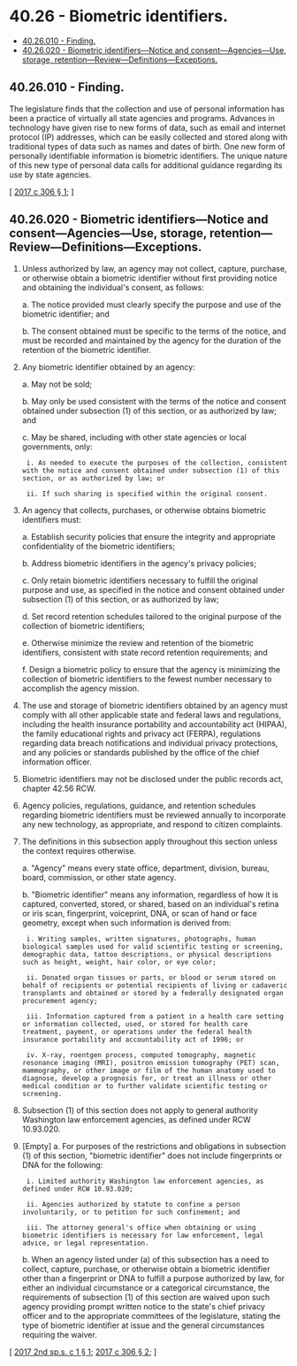 # 40.26 - Biometric identifiers.
* [40.26.010 - Finding.](#4026010---finding)
* [40.26.020 - Biometric identifiers—Notice and consent—Agencies—Use, storage, retention—Review—Definitions—Exceptions.](#4026020---biometric-identifiersnotice-and-consentagenciesuse-storage-retentionreviewdefinitionsexceptions)
## 40.26.010 - Finding.
The legislature finds that the collection and use of personal information has been a practice of virtually all state agencies and programs. Advances in technology have given rise to new forms of data, such as email and internet protocol (IP) addresses, which can be easily collected and stored along with traditional types of data such as names and dates of birth. One new form of personally identifiable information is biometric identifiers. The unique nature of this new type of personal data calls for additional guidance regarding its use by state agencies.

\[ [2017 c 306 § 1](http://lawfilesext.leg.wa.gov/biennium/2017-18/Pdf/Bills/Session%20Laws/House/1717-S.SL.pdf?cite=2017%20c%20306%20§%201); \]

## 40.26.020 - Biometric identifiers—Notice and consent—Agencies—Use, storage, retention—Review—Definitions—Exceptions.
1. Unless authorized by law, an agency may not collect, capture, purchase, or otherwise obtain a biometric identifier without first providing notice and obtaining the individual's consent, as follows:

    a. The notice provided must clearly specify the purpose and use of the biometric identifier; and

    b. The consent obtained must be specific to the terms of the notice, and must be recorded and maintained by the agency for the duration of the retention of the biometric identifier.

2. Any biometric identifier obtained by an agency:

    a. May not be sold;

    b. May only be used consistent with the terms of the notice and consent obtained under subsection (1) of this section, or as authorized by law; and

    c. May be shared, including with other state agencies or local governments, only:

        i. As needed to execute the purposes of the collection, consistent with the notice and consent obtained under subsection (1) of this section, or as authorized by law; or

        ii. If such sharing is specified within the original consent.

3. An agency that collects, purchases, or otherwise obtains biometric identifiers must:

    a. Establish security policies that ensure the integrity and appropriate confidentiality of the biometric identifiers;

    b. Address biometric identifiers in the agency's privacy policies;

    c. Only retain biometric identifiers necessary to fulfill the original purpose and use, as specified in the notice and consent obtained under subsection (1) of this section, or as authorized by law;

    d. Set record retention schedules tailored to the original purpose of the collection of biometric identifiers;

    e. Otherwise minimize the review and retention of the biometric identifiers, consistent with state record retention requirements; and

    f. Design a biometric policy to ensure that the agency is minimizing the collection of biometric identifiers to the fewest number necessary to accomplish the agency mission.

4. The use and storage of biometric identifiers obtained by an agency must comply with all other applicable state and federal laws and regulations, including the health insurance portability and accountability act (HIPAA), the family educational rights and privacy act (FERPA), regulations regarding data breach notifications and individual privacy protections, and any policies or standards published by the office of the chief information officer.

5. Biometric identifiers may not be disclosed under the public records act, chapter 42.56 RCW.

6. Agency policies, regulations, guidance, and retention schedules regarding biometric identifiers must be reviewed annually to incorporate any new technology, as appropriate, and respond to citizen complaints.

7. The definitions in this subsection apply throughout this section unless the context requires otherwise.

    a. "Agency" means every state office, department, division, bureau, board, commission, or other state agency.

    b. "Biometric identifier" means any information, regardless of how it is captured, converted, stored, or shared, based on an individual's retina or iris scan, fingerprint, voiceprint, DNA, or scan of hand or face geometry, except when such information is derived from:

        i. Writing samples, written signatures, photographs, human biological samples used for valid scientific testing or screening, demographic data, tattoo descriptions, or physical descriptions such as height, weight, hair color, or eye color;

        ii. Donated organ tissues or parts, or blood or serum stored on behalf of recipients or potential recipients of living or cadaveric transplants and obtained or stored by a federally designated organ procurement agency;

        iii. Information captured from a patient in a health care setting or information collected, used, or stored for health care treatment, payment, or operations under the federal health insurance portability and accountability act of 1996; or

        iv. X-ray, roentgen process, computed tomography, magnetic resonance imaging (MRI), positron emission tomography (PET) scan, mammography, or other image or film of the human anatomy used to diagnose, develop a prognosis for, or treat an illness or other medical condition or to further validate scientific testing or screening.

8. Subsection (1) of this section does not apply to general authority Washington law enforcement agencies, as defined under RCW 10.93.020.

9. [Empty]
    a. For purposes of the restrictions and obligations in subsection (1) of this section, "biometric identifier" does not include fingerprints or DNA for the following:

        i. Limited authority Washington law enforcement agencies, as defined under RCW 10.93.020;

        ii. Agencies authorized by statute to confine a person involuntarily, or to petition for such confinement; and

        iii. The attorney general's office when obtaining or using biometric identifiers is necessary for law enforcement, legal advice, or legal representation.

    b. When an agency listed under (a) of this subsection has a need to collect, capture, purchase, or otherwise obtain a biometric identifier other than a fingerprint or DNA to fulfill a purpose authorized by law, for either an individual circumstance or a categorical circumstance, the requirements of subsection (1) of this section are waived upon such agency providing prompt written notice to the state's chief privacy officer and to the appropriate committees of the legislature, stating the type of biometric identifier at issue and the general circumstances requiring the waiver.

\[ [2017 2nd sp.s. c 1 § 1](http://lawfilesext.leg.wa.gov/biennium/2017-18/Pdf/Bills/Session%20Laws/House/2213.SL.pdf?cite=2017%202nd%20sp.s.%20c%201%20§%201); [2017 c 306 § 2](http://lawfilesext.leg.wa.gov/biennium/2017-18/Pdf/Bills/Session%20Laws/House/1717-S.SL.pdf?cite=2017%20c%20306%20§%202); \]

